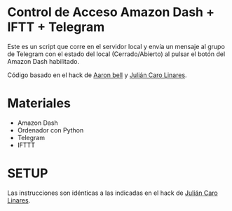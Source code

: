 # Control de Acceso Amazon Dash + IFTT + Telegram

Este es un script que corre en el servidor local y envía un mensaje al grupo de Telegram con el estado del local (Cerrado/Abierto) al pulsar el botón del Amazon Dash habilitado.

Código basado en el hack de [Aaron bell](http://www.aaronbell.com/) y [Julián Caro Linares](https://github.com/jcarolinares/amazon_dash_button_time_to_meal_ifttt_hack).


# Materiales

* Amazon Dash
* Ordenador con Python
* Telegram
* IFTTT

# SETUP

Las instrucciones son idénticas a las indicadas en el hack de [Julián Caro Linares](https://github.com/jcarolinares/amazon_dash_button_time_to_meal_ifttt_hack).
